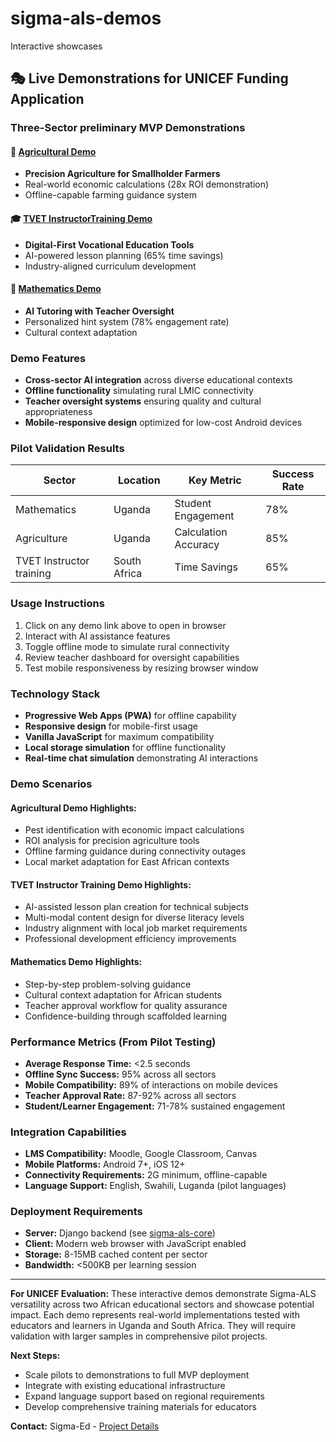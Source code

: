 # sigma-als-demos
Interactive  showcases 

## 🎭 Live Demonstrations for UNICEF Funding Application

### Three-Sector preliminary MVP Demonstrations

#### 🌾 [Agricultural Demo](agriculture-mvp.html)
- **Precision Agriculture for Smallholder Farmers**  
- Real-world economic calculations (28x ROI demonstration)
- Offline-capable farming guidance system
  

#### 🎓 [TVET InstructorTraining Demo](tvet-mvp.html)  
- **Digital-First Vocational Education Tools**
- AI-powered lesson planning (65% time savings)
- Industry-aligned curriculum development
  

#### 📐 [Mathematics Demo](math-mvp.html)
- **AI Tutoring with Teacher Oversight**
- Personalized hint system (78% engagement rate)  
- Cultural context adaptation
  

### Demo Features
- **Cross-sector AI integration** across diverse educational contexts
- **Offline functionality** simulating rural LMIC connectivity
- **Teacher oversight systems** ensuring quality and cultural appropriateness
- **Mobile-responsive design** optimized for low-cost Android devices

### Pilot Validation Results
| Sector | Location | Key Metric | Success Rate |
|--------|----------|------------|--------------|
| Mathematics | Uganda | Student Engagement | 78% |
| Agriculture | Uganda | Calculation Accuracy | 85% |  
| TVET Instructor training | South Africa | Time Savings | 65% |

### Usage Instructions
1. Click on any demo link above to open in browser
2. Interact with AI assistance features
3. Toggle offline mode to simulate rural connectivity  
4. Review teacher dashboard for oversight capabilities
5. Test mobile responsiveness by resizing browser window

### Technology Stack
- **Progressive Web Apps (PWA)** for offline capability
- **Responsive design** for mobile-first usage
- **Vanilla JavaScript** for maximum compatibility
- **Local storage simulation** for offline functionality
- **Real-time chat simulation** demonstrating AI interactions

### Demo Scenarios

#### Agricultural Demo Highlights:
- Pest identification with economic impact calculations
- ROI analysis for precision agriculture tools
- Offline farming guidance during connectivity outages
- Local market adaptation for East African contexts

#### TVET Instructor Training Demo Highlights:
- AI-assisted lesson plan creation for technical subjects
- Multi-modal content design for diverse literacy levels
- Industry alignment with local job market requirements
- Professional development efficiency improvements

#### Mathematics Demo Highlights:
- Step-by-step problem-solving guidance
- Cultural context adaptation for African students
- Teacher approval workflow for quality assurance
- Confidence-building through scaffolded learning

### Performance Metrics (From Pilot Testing)
- **Average Response Time:** <2.5 seconds
- **Offline Sync Success:** 95% across all sectors
- **Mobile Compatibility:** 89% of interactions on mobile devices
- **Teacher Approval Rate:** 87-92% across all sectors
- **Student/Learner Engagement:** 71-78% sustained engagement

### Integration Capabilities
- **LMS Compatibility:** Moodle, Google Classroom, Canvas
- **Mobile Platforms:** Android 7+, iOS 12+
- **Connectivity Requirements:** 2G minimum, offline-capable
- **Language Support:** English, Swahili, Luganda (pilot languages)

### Deployment Requirements
- **Server:** Django backend (see [sigma-als-core](../sigma-als-core))
- **Client:** Modern web browser with JavaScript enabled
- **Storage:** 8-15MB cached content per sector
- **Bandwidth:** <500KB per learning session

---

**For UNICEF Evaluation:** These interactive demos demonstrate Sigma-ALS versatility across two African educational sectors and showcase potential impact. Each demo represents real-world implementations tested with educators and learners in Uganda and South Africa. They will require validation with larger samples in comprehensive pilot projects. 

**Next Steps:** 
- Scale pilots to demonstrations to full MVP deployment
- Integrate with existing educational infrastructure
- Expand language support based on regional requirements
- Develop comprehensive training materials for educators

**Contact:** Sigma-Ed - [Project Details](../sigma-als-docs)
